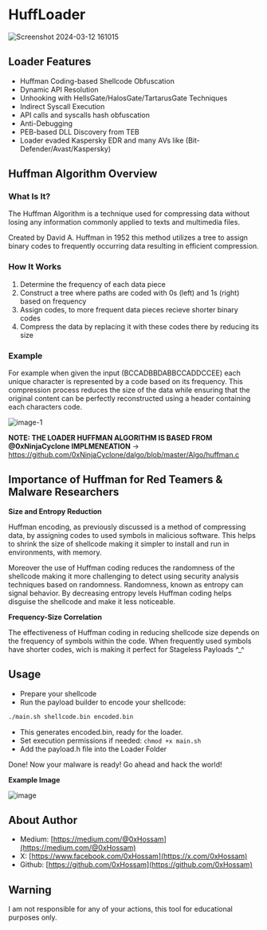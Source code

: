 # HuffLoader

![Screenshot 2024-03-12 161015](https://github.com/0xHossam/HuffLoader/assets/82971998/158a526c-72f5-4757-b363-bbe4c98ebd16)

## Loader Features

- Huffman Coding-based Shellcode Obfuscation
- Dynamic API Resolution
- Unhooking with HellsGate/HalosGate/TartarusGate Techniques
- Indirect Syscall Execution
- API calls and syscalls hash obfuscation
- Anti-Debugging 
- PEB-based DLL Discovery from TEB
- Loader evaded Kaspersky EDR and many AVs like (Bit-Defender/Avast/Kaspersky)

## Huffman Algorithm Overview

### What Is It?

The Huffman Algorithm is a technique used for compressing data without losing any information commonly applied to texts and multimedia files. 

Created by David A. Huffman in 1952 this method utilizes a tree to assign binary codes to frequently occurring data resulting in efficient compression.

### How It Works

1. Determine the frequency of each data piece
2. Construct a tree where paths are coded with 0s (left) and 1s (right) based on frequency
3. Assign codes, to more frequent data pieces recieve shorter binary codes
4. Compress the data by replacing it with these codes there by reducing its size


### Example

For example when given the input (BCCADBBDABBCCADDCCEE) each unique character is represented by a code based on its frequency. This compression process reduces the size of the data while ensuring that the original content can be perfectly reconstructed using a header containing each characters code.

![image-1](https://github.com/0xHossam/HuffLoader/assets/82971998/f455b235-2972-4aa4-9515-dba44ecd3f47)


**NOTE: THE LOADER HUFFMAN ALGORITHM IS BASED FROM @0xNinjaCyclone IMPLMENEATION** -> https://github.com/0xNinjaCyclone/dalgo/blob/master/Algo/huffman.c

## Importance of Huffman for Red Teamers & Malware Researchers

**Size and Entropy Reduction** 

Huffman encoding, as previously discussed is a method of compressing data, by assigning codes to used symbols in malicious software. This helps to shrink the size of shellcode making it simpler to install and run in environments, with memory.

Moreover the use of Huffman coding reduces the randomness of the shellcode making it more challenging to detect using security analysis techniques based on randomness. Randomness, known as entropy can signal behavior. By decreasing entropy levels Huffman coding helps disguise the shellcode and make it less noticeable.

**Frequency-Size Correlation** 

The effectiveness of Huffman coding in reducing shellcode size depends on the frequency of symbols within the code. When frequently used symbols have shorter codes, wich is making it perfect for Stageless Payloads ^_^

## Usage

- Prepare your shellcode
- Run the payload builder to encode your shellcode:

~~~bash
./main.sh shellcode.bin encoded.bin
~~~

- This generates encoded.bin, ready for the loader.
- Set execution permissions if needed: `chmod +x main.sh`
- Add the payload.h file into the Loader Folder

Done! Now your malware is ready! Go ahead and hack the world!

**Example Image**

![image](https://github.com/0xHossam/HuffLoader/assets/82971998/7b652fe9-a54b-446c-bac5-c0ed3106b2c1)


## About Author

- Medium: [https://medium.com/@0xHossam](https://medium.com/@0xHossam)
- X: [https://www.facebook.com/0xHossam](https://x.com/0xHossam)
- Github: [https://github.com/0xHossam](https://github.com/0xHossam)

## Warning

I am not responsible for any of your actions, this tool for educational purposes only.


